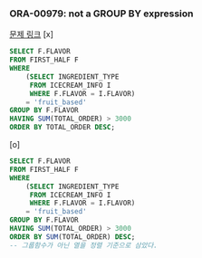 ### ORA-00979: not a GROUP BY expression
[문제 링크](https://school.programmers.co.kr/learn/courses/30/lessons/133025?language=oracle)
[x]
```sql
SELECT F.FLAVOR
FROM FIRST_HALF F
WHERE 
    (SELECT INGREDIENT_TYPE 
     FROM ICECREAM_INFO I 
     WHERE F.FLAVOR = I.FLAVOR) 
    = 'fruit_based'
GROUP BY F.FLAVOR
HAVING SUM(TOTAL_ORDER) > 3000 
ORDER BY TOTAL_ORDER DESC;
```
[o]
```sql
SELECT F.FLAVOR
FROM FIRST_HALF F
WHERE 
    (SELECT INGREDIENT_TYPE 
     FROM ICECREAM_INFO I 
     WHERE F.FLAVOR = I.FLAVOR) 
    = 'fruit_based'
GROUP BY F.FLAVOR
HAVING SUM(TOTAL_ORDER) > 3000 
ORDER BY SUM(TOTAL_ORDER) DESC;
-- 그룹함수가 아닌 열을 정렬 기준으로 삼았다.
```
